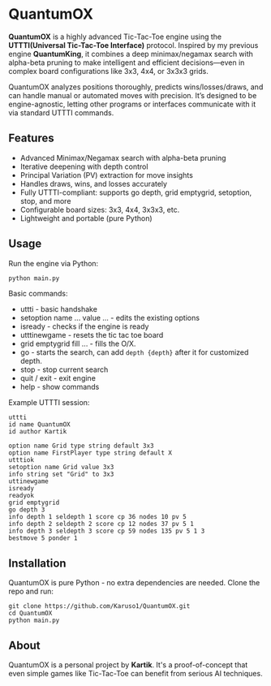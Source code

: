 # QuantumOX

**QuantumOX** is a highly advanced Tic-Tac-Toe engine using the **UTTTI(Universal Tic-Tac-Toe Interface)** protocol. Inspired by my previous engine **QuantumKing**, it combines a deep minimax/negamax search with alpha-beta pruning to make intelligent and efficient decisions—even in complex board configurations like 3x3, 4x4, or 3x3x3 grids.

QuantumOX analyzes positions thoroughly, predicts wins/losses/draws, and can handle manual or automated moves with precision. It’s designed to be engine-agnostic, letting other programs or interfaces communicate with it via standard UTTTI commands.

## Features

- Advanced Minimax/Negamax search with alpha-beta pruning
- Iterative deepening with depth control
- Principal Variation (PV) extraction for move insights
- Handles draws, wins, and losses accurately
- Fully UTTTI-compliant: supports go depth, grid emptygrid, setoption, stop, and more
- Configurable board sizes: 3x3, 4x4, 3x3x3, etc.
- Lightweight and portable (pure Python)

## Usage

Run the engine via Python:

```bash
python main.py
```

Basic commands:

- uttti - basic handshake
- setoption name ... value ... - edits the existing options
- isready - checks if the engine is ready
- utttinewgame - resets the tic tac toe board
- grid emptygrid fill ... - fills the O/X.
- go - starts the search, can add `depth {depth}` after it for customized depth.
- stop - stop current search
- quit / exit - exit engine
- help - show commands

Example UTTTI session:

```
uttti
id name QuantumOX
id author Kartik

option name Grid type string default 3x3
option name FirstPlayer type string default X
utttiok
setoption name Grid value 3x3
info string set "Grid" to 3x3
uttinewgame
isready
readyok
grid emptygrid   
go depth 3
info depth 1 seldepth 1 score cp 36 nodes 10 pv 5
info depth 2 seldepth 2 score cp 12 nodes 37 pv 5 1      
info depth 3 seldepth 3 score cp 59 nodes 135 pv 5 1 3   
bestmove 5 ponder 1
```

## Installation

QuantumOX is pure Python - no extra dependencies are needed. Clone the repo and run:

```
git clone https://github.com/Karuso1/QuantumOX.git
cd QuantumOX
python main.py
```

## About

QuantumOX is a personal project by **Kartik**. It's a proof-of-concept that even simple games like Tic-Tac-Toe can benefit from serious AI techniques.
